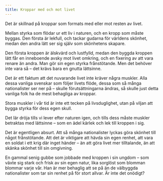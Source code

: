 ```yaml
---
title: Kroppar med och mot livet
---
```

Det är skillnad på kroppar som formats med eller mot resten av livet. 

Mellan styrka som flödar ur ett liv i naturen, och en kropp som måste byggas. Den första är lekfull, och tackar gudarna för världens skönhet, medan den andra lätt ser sig själv som skönhetens skapare.

Den första kroppen är älskvärd och lustfylld, medan den byggda kroppen lätt får en inneboende avsky mot livet omkring, och en fixering av att vara renare än andra. Man gör sin egen styrka frånstötande. Men det behöver inte vara så – det krävs bara en gnutta lättsinne.

Det är ett faktum att det nuvarande livet inte kräver några muskler. Alla dessa vanliga svenskar som följer livets flöde, dessa som så många nationalister ser ner på – skulle förutsättningarna ändras, så skulle just detta vanliga folk ha de mest behagliga av kroppar.

Stora muskler i vår tid är inte ett tecken på livsduglighet, utan på viljan att bygga styrka för dess egen skull. 

Det lär dröja tills vi lever efter naturen igen, och tills dess måste muskler betraktas med lättsinne – som en ädel kärlek och lek till kroppen i sig.

Det är egentligen absurt. Att så många nationalister lyckas göra skönhet till något frånstötande. Att det är viktigare att hävda sin egen renhet, att vara en soldat i ett krig där inget händer – än att göra livet mer tilltalande, än att skänka skönhet till sin omgivning.

En gammal senig gubbe som jobbade med kroppen i sin ungdom – som växte sig stark och frisk av sin egen natur, lika sorglöst som blomman blommar varje vår. Han är mer behaglig att se på än de välbyggda nationalister som tar sin renhet på för stort allvar. Är inte det onödigt?
